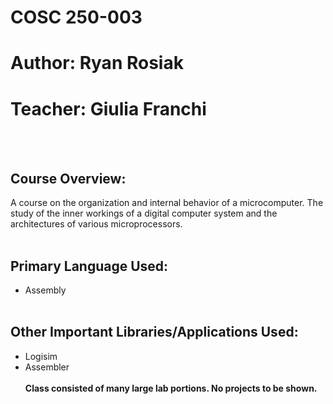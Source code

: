 # COSC 250-003
# Author: Ryan Rosiak
# Teacher: Giulia Franchi
<br /> <br />
## Course Overview:
A course on the organization and internal behavior of a microcomputer. The study of the inner workings of a digital computer system and the architectures of various
microprocessors.
<br /> <br />
## Primary Language Used:
* Assembly
<br /> <br />
## Other Important Libraries/Applications Used:
* Logisim
* Assembler
<br /> <br />
**Class consisted of many large lab portions. No projects to be shown.**
